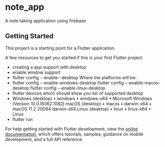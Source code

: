 # note_app

A note taking application using firebase

## Getting Started

This project is a starting point for a Flutter application.

A few resources to get you started if this is your first Flutter project:

- creating a app support with desktop
- enable window support
- flutter config --enable-<platform>-desktop
  Where the platforms will be:
- flutter config --enable-windows-desktop
  flutter config --enable-macos-desktop
  flutter config --enable-linux-desktop
- flutter devices
  which should show you list of supported desktop
- Windows (desktop) • windows • windows-x64 • Microsoft Windows [Version 10.0.18362.1082]
  macOS (desktop)   • macos   • darwin-x64  • macOS 11.2 20D64 darwin-x64
  Linux (desktop)   • linux   • linux-x64   • Linux
- flutter run

For help getting started with Flutter development, view the
[online documentation](https://docs.flutter.dev/), which offers tutorials,
samples, guidance on mobile development, and a full API reference.
